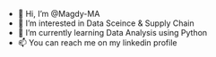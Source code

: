 - 👋 Hi, I’m @Magdy-MA
- 👀 I’m interested in Data Sceince & Supply Chain
- 🌱 I’m currently learning Data Analysis using Python
- 📫 You can reach me on my linkedin profile 

<!---
Magdy-MA/Magdy-MA is a ✨ special ✨ repository because its `README.md` (this file) appears on your GitHub profile.
You can click the Preview link to take a look at your changes.
--->
